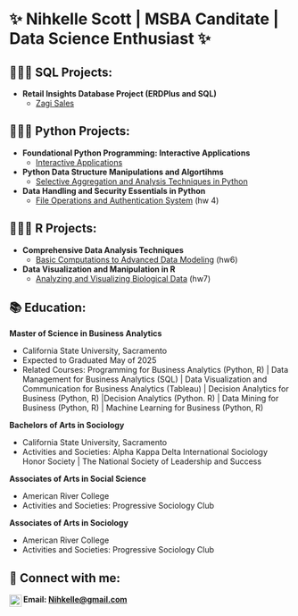<h1>✨ Nihkelle Scott | MSBA Canditate | Data Science Enthusiast ✨</h1> 

<h2>👩🏽‍💻 SQL Projects:</h2>

- <b>Retail Insights Database Project (ERDPlus and SQL)</b>
  - [Zagi Sales](https://github.com)
 
<h2>👩🏽‍💻 Python Projects:</h2>

- <b>Foundational Python Programming: Interactive Applications</b>
  - [Interactive Applications](https://github.com/nihkelle/Python_InteractiveApplications/tree/main) 
- <b>Python Data Structure Manipulations and Algortihms</b>
  - [Selective Aggregation and Analysis Techniques in Python](https://github.com/nihkelle/Python_Selective-Aggregation-and-Analysis-Techniques-in-Python/tree/main) 
- <b>Data Handling and Security Essentials in Python</b>
  - [File Operations and Authentication System](https://github.com/joshmadakor1/Algorithms-Practice) (hw 4)

<h2>👩🏽‍💻 R Projects:</h2>

- <b>Comprehensive Data Analysis Techniques</b>
  - [Basic Computations to Advanced Data Modeling](https://github.com/joshmadakor1/Algorithms-Practice) (hw6)
- <b>Data Visualization and Manipulation in R</b>
  - [Analyzing and Visualizing Biological Data](https://github.com/joshmadakor1/Algorithms-Practice) (hw7)

<h2>📚 Education:</h2>

<b> Master of Science in Business Analytics</b>
- California State University, Sacramento
- Expected to Graduated May of 2025
- Related Courses: Programming for Business Analytics (Python, R) | Data Management for Business Analytics (SQL) | Data Visualization and Communication for Business Analytics (Tableau) | Decision Analytics for Business (Python, R) |Decision Analytics (Python. R) | Data Mining for Business (Python, R) | Machine Learning for Business (Python, R)

<b> Bachelors of Arts in Sociology </b> 
- California State University, Sacramento
- Activities and Societies: Alpha Kappa Delta International Sociology Honor Society | The National Society of Leadership and Success

<b> Associates of Arts in Social Science </b>
- American River College
- Activities and Societies: Progressive Sociology Club

<b> Associates of Arts in Sociology </b>
- American River College
- Activities and Societies: Progressive Sociology Club
  
<h2>🤳 Connect with me:</h2>

[<img align="left" alt="Edward | LinkedIn" width="22px" src="https://cdn.jsdelivr.net/npm/simple-icons@v3/icons/linkedin.svg" />][linkedin]
<b> Email: Nihkelle@gmail.com </b>

[linkedin]: https://www.linkedin.com/in/nihkelle-scott-478415257/

<!--
**joshmadakor1/joshmadakor1** is a ✨ _special_ ✨ repository because its `README.md` (this file) appears on your GitHub profile.
[<img align="left" alt="JoshMadakor | LinkedIn" width="22px" src="https://cdn.jsdelivr.net/npm/simple-icons@v3/icons/linkedin.svg" />][linkedin]
Here are some ideas to get you started:

- 🔭 I’m currently working on ...
- 🌱 I’m currently learning ...
- 👯 I’m looking to collaborate on ...
- 🤔 I’m looking for help with ...
- 💬 Ask me about ...
- 📫 How to reach me: ...
- 😄 Pronouns: ...
- ⚡ Fun fact: ...
-->
